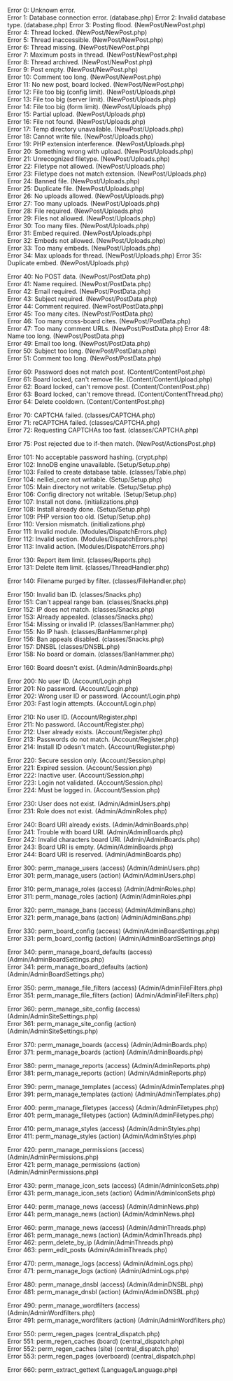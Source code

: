 Error 0: Unknown error.  
Error 1: Database connection error. (database.php) 
Error 2: Invalid database type. (database.php) 
Error 3: Posting flood. (NewPost/NewPost.php)  
Error 4: Thread locked. (NewPost/NewPost.php)  
Error 5: Thread inaccessible. (NewPost/NewPost.php)  
Error 6: Thread missing. (NewPost/NewPost.php)  
Error 7: Maximum posts in thread. (NewPost/NewPost.php)  
Error 8: Thread archived. (NewPost/NewPost.php)  
Error 9: Post empty. (NewPost/NewPost.php)  
Error 10: Comment too long. (NewPost/NewPost.php)  
Error 11: No new post, board locked. (NewPost/NewPost.php)  
Error 12: File too big (config limit). (NewPost/Uploads.php)  
Error 13: File too big (server limit). (NewPost/Uploads.php)  
Error 14: File too big (form limit). (NewPost/Uploads.php)  
Error 15: Partial upload. (NewPost/Uploads.php)  
Error 16: File not found. (NewPost/Uploads.php)  
Error 17: Temp directory unavailable. (NewPost/Uploads.php)  
Error 18: Cannot write file. (NewPost/Uploads.php)  
Error 19: PHP extension interference. (NewPost/Uploads.php)  
Error 20: Something wrong with upload. (NewPost/Uploads.php)  
Error 21: Unrecognized filetype. (NewPost/Uploads.php)  
Error 22: Filetype not allowed. (NewPost/Uploads.php)  
Error 23: Filetype does not match extension. (NewPost/Uploads.php)  
Error 24: Banned file. (NewPost/Uploads.php)  
Error 25: Duplicate file. (NewPost/Uploads.php)  
Error 26: No uploads allowed. (NewPost/Uploads.php)  
Error 27: Too many uploads. (NewPost/Uploads.php)  
Error 28: File required. (NewPost/Uploads.php)  
Error 29: Files not allowed. (NewPost/Uploads.php)  
Error 30: Too many files. (NewPost/Uploads.php)  
Error 31: Embed required. (NewPost/Uploads.php)  
Error 32: Embeds not allowed. (NewPost/Uploads.php)  
Error 33: Too many embeds. (NewPost/Uploads.php)  
Error 34: Max uploads for thread. (NewPost/Uploads.php) 
Error 35: Duplicate embed. (NewPost/Uploads.php)  

Error 40: No POST data. (NewPost/PostData.php)  
Error 41: Name required. (NewPost/PostData.php)  
Error 42: Email required. (NewPost/PostData.php)  
Error 43: Subject required. (NewPost/PostData.php)  
Error 44: Comment required. (NewPost/PostData.php)  
Error 45: Too many cites. (NewPost/PostData.php)  
Error 46: Too many cross-board cites. (NewPost/PostData.php)  
Error 47: Too many comment URLs. (NewPost/PostData.php) 
Error 48: Name too long. (NewPost/PostData.php)  
Error 49: Email too long. (NewPost/PostData.php)  
Error 50: Subject too long. (NewPost/PostData.php)  
Error 51: Comment too long. (NewPost/PostData.php)  

Error 60: Password does not match post. (Content/ContentPost.php)  
Error 61: Board locked, can't remove file. (Content/ContentUpload.php)  
Error 62: Board locked, can't remove post. (Content/ContentPost.php)  
Error 63: Board locked, can't remove thread. (Content/ContentThread.php)  
Error 64: Delete cooldown. (Content/ContentPost.php)  

Error 70: CAPTCHA failed. (classes/CAPTCHA.php)  
Error 71: reCAPTCHA failed. (classes/CAPTCHA.php)  
Error 72: Requesting CAPTCHAs too fast. (classes/CAPTCHA.php)  

Error 75: Post rejected due to if-then match. (NewPost/ActionsPost.php)  

Error 101: No acceptable password hashing. (crypt.php)  
Error 102: InnoDB engine unavailable. (Setup/Setup.php)  
Error 103: Failed to create database table. (classes/Table.php)  
Error 104: nelliel_core not writable. (Setup/Setup.php)  
Error 105: Main directory not writable. (Setup/Setup.php)  
Error 106: Config directory not writable. (Setup/Setup.php)  
Error 107: Install not done. (initializations.php)  
Error 108: Install already done. (Setup/Setup.php)  
Error 109: PHP version too old. (Setup/Setup.php)   
Error 110: Version mismatch. (initializations.php)    
Error 111: Invalid module. (Modules/DispatchErrors.php)   
Error 112: Invalid section. (Modules/DispatchErrors.php)   
Error 113: Invalid action. (Modules/DispatchErrors.php)   

Error 130: Report item limit. (classes/Reports.php)  
Error 131: Delete item limit. (classes/ThreadHandler.php)  

Error 140: Filename purged by filter. (classes/FileHandler.php)  

Error 150: Invalid ban ID. (classes/Snacks.php)  
Error 151: Can't appeal range ban. (classes/Snacks.php)  
Error 152: IP does not match. (classes/Snacks.php)  
Error 153: Already appealed. (classes/Snacks.php)  
Error 154: Missing or invalid IP. (classes/BanHammer.php)  
Error 155: No IP hash. (classes/BanHammer.php)  
Error 156: Ban appeals disabled. (classes/Snacks.php)  
Error 157: DNSBL (classes/DNSBL.php)  
Error 158: No board or domain. (classes/BanHammer.php)  

Error 160: Board doesn't exist. (Admin/AdminBoards.php) 

Error 200: No user ID. (Account/Login.php)  
Error 201: No password. (Account/Login.php)  
Error 202: Wrong user ID or password. (Account/Login.php)  
Error 203: Fast login attempts. (Account/Login.php)  

Error 210: No user ID. (Account/Register.php)  
Error 211: No password. (Account/Register.php)  
Error 212: User already exists. (Account/Register.php)  
Error 213: Passwords do not match. (Account/Register.php)  
Error 214: Install ID odesn't match. (Account/Register.php)  

Error 220: Secure session only. (Account/Session.php)  
Error 221: Expired session. (Account/Session.php)  
Error 222: Inactive user. (Account/Session.php)  
Error 223: Login not validated. (Account/Session.php)  
Error 224: Must be logged in. (Account/Session.php)  

Error 230: User does not exist. (Admin/AdminUsers.php)  
Error 231: Role does not exist. (Admin/AdminRoles.php)  

Error 240: Board URI already exists. (Admin/AdminBoards.php)  
Error 241: Trouble with board URI. (Admin/AdminBoards.php)  
Error 242: Invalid characters board URI. (Admin/AdminBoards.php)  
Error 243: Board URI is empty. (Admin/AdminBoards.php)  
Error 244: Board URI is reserved. (Admin/AdminBoards.php)  

Error 300: perm_manage_users (access) (Admin/AdminUsers.php)  
Error 301: perm_manage_users (action) (Admin/AdminUsers.php)   

Error 310: perm_manage_roles (access) (Admin/AdminRoles.php)  
Error 311: perm_manage_roles (action) (Admin/AdminRoles.php)   

Error 320: perm_manage_bans (access) (Admin/AdminBans.php)  
Error 321: perm_manage_bans (action) (Admin/AdminBans.php)  

Error 330: perm_board_config (access) (Admin/AdminBoardSettings.php)  
Error 331: perm_board_config (action) (Admin/AdminBoardSettings.php)  

Error 340: perm_manage_board_defaults (access) (Admin/AdminBoardSettings.php)  
Error 341: perm_manage_board_defaults (action) (Admin/AdminBoardSettings.php)  

Error 350: perm_manage_file_filters (access) (Admin/AdminFileFilters.php)  
Error 351: perm_manage_file_filters (action) (Admin/AdminFileFilters.php)  

Error 360: perm_manage_site_config (access) (Admin/AdminSiteSettings.php)  
Error 361: perm_manage_site_config (action) (Admin/AdminSiteSettings.php)  

Error 370: perm_manage_boards (access) (Admin/AdminBoards.php)  
Error 371: perm_manage_boards (action) (Admin/AdminBoards.php)  

Error 380: perm_manage_reports (access) (Admin/AdminReports.php)  
Error 381: perm_manage_reports (action) (Admin/AdminReports.php)  

Error 390: perm_manage_templates (access) (Admin/AdminTemplates.php)  
Error 391: perm_manage_templates (action) (Admin/AdminTemplates.php)  

Error 400: perm_manage_filetypes (access) (Admin/AdminFiletypes.php)  
Error 401: perm_manage_filetypes (action) (Admin/AdminFiletypes.php)  

Error 410: perm_manage_styles (access) (Admin/AdminStyles.php)  
Error 411: perm_manage_styles (action) (Admin/AdminStyles.php)  

Error 420: perm_manage_permissions (access) (Admin/AdminPermissions.php)  
Error 421: perm_manage_permissions (action) (Admin/AdminPermissions.php)  

Error 430: perm_manage_icon_sets (access) (Admin/AdminIconSets.php)  
Error 431: perm_manage_icon_sets (action) (Admin/AdminIconSets.php)  

Error 440: perm_manage_news (access) (Admin/AdminNews.php)  
Error 441: perm_manage_news (action) (Admin/AdminNews.php)  

Error 460: perm_manage_news (access) (Admin/AdminThreads.php)  
Error 461: perm_manage_news (action) (Admin/AdminThreads.php)  
Error 462: perm_delete_by_ip (Admin/AdminThreads.php)  
Error 463: perm_edit_posts (Admin/AdminThreads.php)  

Error 470: perm_manage_logs (access) (Admin/AdminLogs.php)  
Error 471: perm_manage_logs (action) (Admin/AdminLogs.php)  

Error 480: perm_manage_dnsbl (access) (Admin/AdminDNSBL.php)  
Error 481: perm_manage_dnsbl (action) (Admin/AdminDNSBL.php)  

Error 490: perm_manage_wordfilters (access) (Admin/AdminWordfilters.php)  
Error 491: perm_manage_wordfilters (action) (Admin/AdminWordfilters.php)  

Error 550: perm_regen_pages (central_dispatch.php)  
Error 551: perm_regen_caches (board) (central_dispatch.php)  
Error 552: perm_regen_caches (site) (central_dispatch.php)  
Error 553: perm_regen_pages (overboard) (central_dispatch.php)  

Error 660: perm_extract_gettext (Language/Language.php) 